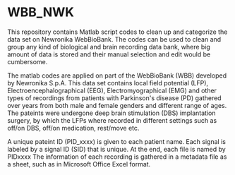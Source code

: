 # WBB_NWK
This repository contains Matlab script codes to clean up and categorize the data set on Newronika WebBioBank. The codes can be used to clean and group any kind of biological and brain recording data bank, where big amount of data is stored and their manual selection and edit would be cumbersome. 

The matlab codes are applied on part of the WebBioBank (WBB) developed by Newronika S.p.A. This data set contains local field potential (LFP), Electroencephalographical (EEG), Electromyographical (EMG) and other types of recordings from patients with Parkinson's disease (PD) gathered over years from both male and female genders and different range of ages. The pateints were undergone deep brain stimulation (DBS) implantation surgery, by which the LFPs where recorded in different settings such as off/on DBS, off/on medication, rest/move etc. 

A unique pateint ID (PID_xxxx) is given to each patient name. Each signal is labeled by a signal ID (SID) that is unique. At the end, each file is named by PIDxxxx
The information of each recording is gathered in a metadata file as a sheet, such as in Microsoft Office Excel format. 
